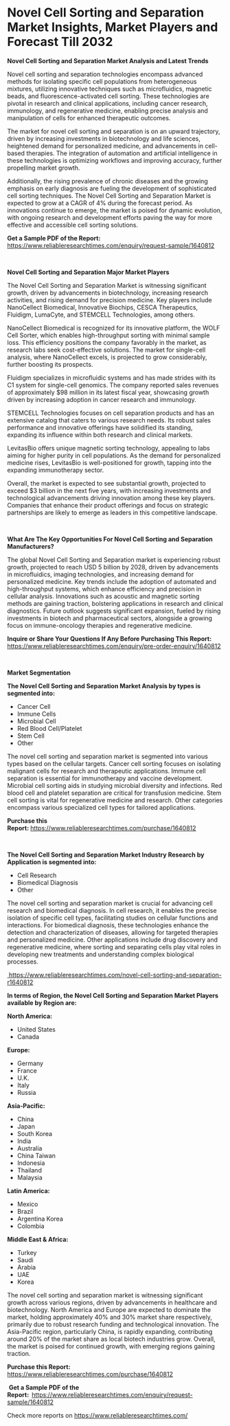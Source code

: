 <p><h1>Novel Cell Sorting and Separation Market Insights, Market Players and Forecast Till 2032</h1></p><p><strong>Novel Cell Sorting and Separation Market Analysis and Latest Trends</strong></p>
<p><p>Novel cell sorting and separation technologies encompass advanced methods for isolating specific cell populations from heterogeneous mixtures, utilizing innovative techniques such as microfluidics, magnetic beads, and fluorescence-activated cell sorting. These technologies are pivotal in research and clinical applications, including cancer research, immunology, and regenerative medicine, enabling precise analysis and manipulation of cells for enhanced therapeutic outcomes.</p><p>The market for novel cell sorting and separation is on an upward trajectory, driven by increasing investments in biotechnology and life sciences, heightened demand for personalized medicine, and advancements in cell-based therapies. The integration of automation and artificial intelligence in these technologies is optimizing workflows and improving accuracy, further propelling market growth.</p><p>Additionally, the rising prevalence of chronic diseases and the growing emphasis on early diagnosis are fueling the development of sophisticated cell sorting techniques. The Novel Cell Sorting and Separation Market is expected to grow at a CAGR of 4% during the forecast period. As innovations continue to emerge, the market is poised for dynamic evolution, with ongoing research and development efforts paving the way for more effective and accessible cell sorting solutions.</p></p>
<p><strong>Get a Sample PDF of the Report:&nbsp;</strong> <a href="https://www.reliableresearchtimes.com/enquiry/request-sample/1640812?utm_campaign=3297&utm_medium=2&utm_source=Github&utm_content=ia&utm_term=23032025&utm_id=novel-cell-sorting-and-separation">https://www.reliableresearchtimes.com/enquiry/request-sample/1640812</a></p>
<p>&nbsp;</p>
<p><strong>Novel Cell Sorting and Separation Major Market Players</strong></p>
<p><p>The Novel Cell Sorting and Separation Market is witnessing significant growth, driven by advancements in biotechnology, increasing research activities, and rising demand for precision medicine. Key players include NanoCellect Biomedical, Innovative Biochips, CESCA Therapeutics, Fluidigm, LumaCyte, and STEMCELL Technologies, among others.</p><p>NanoCellect Biomedical is recognized for its innovative platform, the WOLF Cell Sorter, which enables high-throughput sorting with minimal sample loss. This efficiency positions the company favorably in the market, as research labs seek cost-effective solutions. The market for single-cell analysis, where NanoCellect excels, is projected to grow considerably, further boosting its prospects.</p><p>Fluidigm specializes in microfluidic systems and has made strides with its C1 system for single-cell genomics. The company reported sales revenues of approximately $98 million in its latest fiscal year, showcasing growth driven by increasing adoption in cancer research and immunology.</p><p>STEMCELL Technologies focuses on cell separation products and has an extensive catalog that caters to various research needs. Its robust sales performance and innovative offerings have solidified its standing, expanding its influence within both research and clinical markets.</p><p>LevitasBio offers unique magnetic sorting technology, appealing to labs aiming for higher purity in cell populations. As the demand for personalized medicine rises, LevitasBio is well-positioned for growth, tapping into the expanding immunotherapy sector.</p><p>Overall, the market is expected to see substantial growth, projected to exceed $3 billion in the next five years, with increasing investments and technological advancements driving innovation among these key players. Companies that enhance their product offerings and focus on strategic partnerships are likely to emerge as leaders in this competitive landscape.</p></p>
<p>&nbsp;</p>
<p><strong>What Are The Key Opportunities For Novel Cell Sorting and Separation Manufacturers?</strong></p>
<p><p>The global Novel Cell Sorting and Separation market is experiencing robust growth, projected to reach USD 5 billion by 2028, driven by advancements in microfluidics, imaging technologies, and increasing demand for personalized medicine. Key trends include the adoption of automated and high-throughput systems, which enhance efficiency and precision in cellular analysis. Innovations such as acoustic and magnetic sorting methods are gaining traction, bolstering applications in research and clinical diagnostics. Future outlook suggests significant expansion, fueled by rising investments in biotech and pharmaceutical sectors, alongside a growing focus on immune-oncology therapies and regenerative medicine.</p></p>
<p><strong>Inquire or Share Your Questions If Any Before Purchasing This Report:</strong> <a href="https://www.reliableresearchtimes.com/enquiry/pre-order-enquiry/1640812?utm_campaign=3297&utm_medium=2&utm_source=Github&utm_content=ia&utm_term=23032025&utm_id=novel-cell-sorting-and-separation">https://www.reliableresearchtimes.com/enquiry/pre-order-enquiry/1640812</a></p>
<p>&nbsp;</p>
<p><strong>Market Segmentation</strong></p>
<p><strong>The Novel Cell Sorting and Separation Market Analysis by types is segmented into:</strong></p>
<p><ul><li>Cancer Cell</li><li>Immune Cells</li><li>Microbial Cell</li><li>Red Blood Cell/Platelet</li><li>Stem Cell</li><li>Other</li></ul></p>
<p><p>The novel cell sorting and separation market is segmented into various types based on the cellular targets. Cancer cell sorting focuses on isolating malignant cells for research and therapeutic applications. Immune cell separation is essential for immunotherapy and vaccine development. Microbial cell sorting aids in studying microbial diversity and infections. Red blood cell and platelet separation are critical for transfusion medicine. Stem cell sorting is vital for regenerative medicine and research. Other categories encompass various specialized cell types for tailored applications.</p></p>
<p><strong>Purchase this Report:&nbsp;</strong><a href="https://www.reliableresearchtimes.com/purchase/1640812?utm_campaign=3297&utm_medium=2&utm_source=Github&utm_content=ia&utm_term=23032025&utm_id=novel-cell-sorting-and-separation">https://www.reliableresearchtimes.com/purchase/1640812</a></p>
<p>&nbsp;</p>
<p><strong>The Novel Cell Sorting and Separation Market Industry Research by Application is segmented into:</strong></p>
<p><ul><li>Cell Research</li><li>Biomedical Diagnosis</li><li>Other</li></ul></p>
<p><p>The novel cell sorting and separation market is crucial for advancing cell research and biomedical diagnosis. In cell research, it enables the precise isolation of specific cell types, facilitating studies on cellular functions and interactions. For biomedical diagnosis, these technologies enhance the detection and characterization of diseases, allowing for targeted therapies and personalized medicine. Other applications include drug discovery and regenerative medicine, where sorting and separating cells play vital roles in developing new treatments and understanding complex biological processes.</p></p>
<p><a href="https://www.reliableresearchtimes.com/novel-cell-sorting-and-separation-r1640812?utm_campaign=3297&utm_medium=2&utm_source=Github&utm_content=ia&utm_term=23032025&utm_id=novel-cell-sorting-and-separation">&nbsp;https://www.reliableresearchtimes.com/novel-cell-sorting-and-separation-r1640812</a></p>
<p><strong>In terms of Region, the Novel Cell Sorting and Separation Market Players available by Region are:</strong></p>
<p>
    <p> <strong> North America: </strong>
        <ul>
            <li>United States</li>
            <li>Canada</li>
        </ul>
        </p> 
    <p> <strong> Europe: </strong>
        <ul>
            <li>Germany</li>
            <li>France</li>
            <li>U.K.</li>
            <li>Italy</li>
            <li>Russia</li>
        </ul>
        </p> 
    <p> <strong> Asia-Pacific: </strong>
        <ul>
            <li>China</li>
            <li>Japan</li>
            <li>South Korea</li>
            <li>India</li>
            <li>Australia</li>
            <li>China Taiwan</li>
            <li>Indonesia</li>
            <li>Thailand</li>
            <li>Malaysia</li>
        </ul>
        </p> 
    <p> <strong> Latin America: </strong>
        <ul>
            <li>Mexico</li>
            <li>Brazil</li>
            <li>Argentina Korea</li>
            <li>Colombia</li>
        </ul>
        </p> 
    <p> <strong> Middle East & Africa: </strong>
        <ul>
            <li>Turkey</li>
            <li>Saudi</li>
            <li>Arabia</li>
            <li>UAE</li>
            <li>Korea</li>
        </ul>
    </p>
    </p>
<p><p>The novel cell sorting and separation market is witnessing significant growth across various regions, driven by advancements in healthcare and biotechnology. North America and Europe are expected to dominate the market, holding approximately 40% and 30% market share respectively, primarily due to robust research funding and technological innovation. The Asia-Pacific region, particularly China, is rapidly expanding, contributing around 20% of the market share as local biotech industries grow. Overall, the market is poised for continued growth, with emerging regions gaining traction.</p></p>
<p><strong>Purchase this Report: </strong><a href="https://www.reliableresearchtimes.com/purchase/1640812?utm_campaign=3297&utm_medium=2&utm_source=Github&utm_content=ia&utm_term=23032025&utm_id=novel-cell-sorting-and-separation">https://www.reliableresearchtimes.com/purchase/1640812</a></p>
<p>&nbsp;<strong>Get a Sample PDF of the Report:&nbsp;&nbsp;</strong><a href="https://www.reliableresearchtimes.com/enquiry/request-sample/1640812?utm_campaign=3297&utm_medium=2&utm_source=Github&utm_content=ia&utm_term=23032025&utm_id=novel-cell-sorting-and-separation">https://www.reliableresearchtimes.com/enquiry/request-sample/1640812</a></p>
<p><strong></strong></p>
<p>Check more reports on <a href="https://www.reliableresearchtimes.com/?utm_campaign=3297&utm_medium=2&utm_source=Github&utm_content=ia&utm_term=23032025&utm_id=novel-cell-sorting-and-separation">https://www.reliableresearchtimes.com/</a></p>